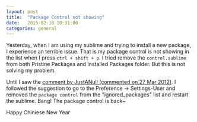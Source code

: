 ```yaml
---
layout: post
title:  "Package Control not showing"
date:   2015-02-18 10:31:00
categories: general
---
```

Yesterday, when I am using my sublime and trying to install a new package, I experience an terrible issue. That is my package control is not showing in the list when I press `ctrl + shift + p`. I tried remove the `control.sublime` from both Pristine Packages and Installed Packages folder. But this is not solving my problem. 

Until I saw the [comment by JustANull (commented on 27 Mar 2012)](https://github.com/wbond/package_control/issues/112). I followed the suggestion to go to the Preference -> Settings-User and removed the `package control` from the "ignored_packages" list and restart the sublime. Bang! The package control is back~ 

Happy Chiniese New Year